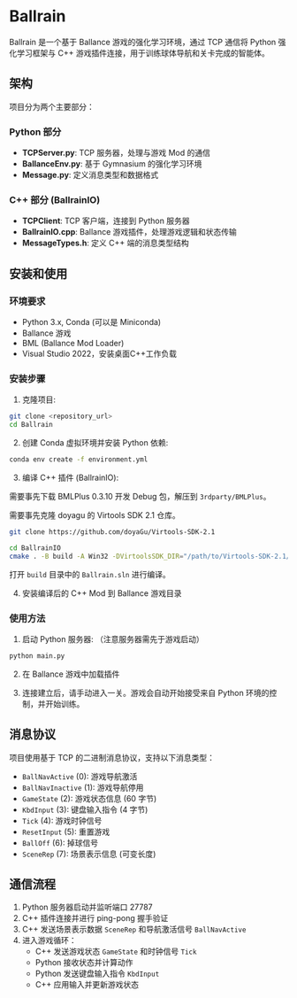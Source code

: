 # Ballrain

Ballrain 是一个基于 Ballance 游戏的强化学习环境，通过 TCP 通信将 Python 强化学习框架与 C++ 游戏插件连接，用于训练球体导航和关卡完成的智能体。

## 架构

项目分为两个主要部分：

### Python 部分
- **TCPServer.py**: TCP 服务器，处理与游戏 Mod 的通信
- **BallanceEnv.py**: 基于 Gymnasium 的强化学习环境
- **Message.py**: 定义消息类型和数据格式

### C++ 部分 (BallrainIO)
- **TCPClient**: TCP 客户端，连接到 Python 服务器
- **BallrainIO.cpp**: Ballance 游戏插件，处理游戏逻辑和状态传输
- **MessageTypes.h**: 定义 C++ 端的消息类型结构

## 安装和使用

### 环境要求
- Python 3.x, Conda (可以是 Miniconda)
- Ballance 游戏
- BML (Ballance Mod Loader)
- Visual Studio 2022，安装桌面C++工作负载

### 安装步骤

1. 克隆项目:
```bash
git clone <repository_url>
cd Ballrain
```

2. 创建 Conda 虚拟环境并安装 Python 依赖:
```bash
conda env create -f environment.yml
```

3. 编译 C++ 插件 (BallrainIO):

需要事先下载 BMLPlus 0.3.10 开发 Debug 包，解压到 `3rdparty/BMLPlus`。

需要事先克隆 doyagu 的 Virtools SDK 2.1 仓库。

```bash
git clone https://github.com/doyaGu/Virtools-SDK-2.1
```

```bash
cd BallrainIO
cmake . -B build -A Win32 -DVirtoolsSDK_DIR="/path/to/Virtools-SDK-2.1/CMake"
```

打开 `build` 目录中的 `Ballrain.sln` 进行编译。

4. 安装编译后的 C++ Mod 到 Ballance 游戏目录

### 使用方法

1. 启动 Python 服务器: （注意服务器需先于游戏启动）
```python
python main.py
```

2. 在 Ballance 游戏中加载插件

3. 连接建立后，请手动进入一关。游戏会自动开始接受来自 Python 环境的控制，并开始训练。

## 消息协议

项目使用基于 TCP 的二进制消息协议，支持以下消息类型：

- `BallNavActive` (0): 游戏导航激活
- `BallNavInactive` (1): 游戏导航停用
- `GameState` (2): 游戏状态信息 (60 字节)
- `KbdInput` (3): 键盘输入指令 (4 字节)
- `Tick` (4): 游戏时钟信号
- `ResetInput` (5): 重置游戏
- `BallOff` (6): 掉球信号
- `SceneRep` (7): 场景表示信息 (可变长度)

## 通信流程

1. Python 服务器启动并监听端口 27787
2. C++ 插件连接并进行 ping-pong 握手验证
3. C++ 发送场景表示数据 `SceneRep` 和导航激活信号 `BallNavActive`
4. 进入游戏循环：
   - C++ 发送游戏状态 `GameState` 和时钟信号 `Tick`
   - Python 接收状态并计算动作
   - Python 发送键盘输入指令 `KbdInput`
   - C++ 应用输入并更新游戏状态
